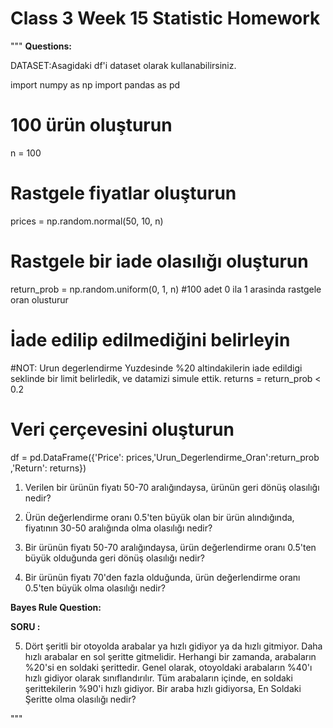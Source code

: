 # Class 3 Week 15 Statistic Homework

"""
**Questions:**

DATASET:Asagidaki df'i dataset olarak kullanabilirsiniz.

import numpy as np
import pandas as pd
# 100 ürün oluşturun
n = 100
# Rastgele fiyatlar oluşturun
prices = np.random.normal(50, 10, n)
# Rastgele bir iade olasılığı oluşturun
return_prob = np.random.uniform(0, 1, n) #100 adet 0 ila 1 arasinda rastgele oran olusturur
# İade edilip edilmediğini belirleyin
#NOT: Urun degerlendirme Yuzdesinde %20 altindakilerin iade edildigi seklinde bir limit belirledik, ve datamizi simule ettik.
returns = return_prob < 0.2
# Veri çerçevesini oluşturun
df = pd.DataFrame({'Price': prices,'Urun_Degerlendirme_Oran':return_prob ,'Return': returns})


1. Verilen bir ürünün fiyatı 50-70 aralığındaysa, ürünün geri dönüş olasılığı nedir?

2. Ürün değerlendirme oranı 0.5'ten büyük olan bir ürün alındığında, fiyatının 30-50 aralığında olma olasılığı nedir?

3. Bir ürünün fiyatı 50-70 aralığındaysa, ürün değerlendirme oranı 0.5'ten büyük olduğunda geri dönüş olasılığı nedir?

4. Bir ürünün fiyatı 70'den fazla olduğunda, ürün değerlendirme oranı 0.5'ten büyük olma olasılığı nedir?

**Bayes Rule Question:**

**SORU :**

5. Dört şeritli bir otoyolda arabalar ya hızlı gidiyor ya da hızlı gitmiyor. Daha hızlı arabalar en sol şeritte gitmelidir. Herhangi bir zamanda, arabaların %20'si en soldaki şerittedir. Genel olarak, otoyoldaki arabaların %40'ı hızlı gidiyor olarak sınıflandırılır. Tüm arabaların içinde, en soldaki şerittekilerin %90'i hızlı gidiyor. Bir araba hızlı gidiyorsa, En Soldaki Şeritte olma olasılığı nedir?

"""